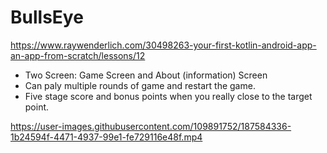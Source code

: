 # BullsEye
https://www.raywenderlich.com/30498263-your-first-kotlin-android-app-an-app-from-scratch/lessons/12
- Two Screen: Game Screen and About (information) Screen
- Can paly multiple rounds of game and restart the game.
- Five stage score and bonus points when you really close to the target point.

https://user-images.githubusercontent.com/109891752/187584336-1b24594f-4471-4937-99e1-fe729116e48f.mp4

